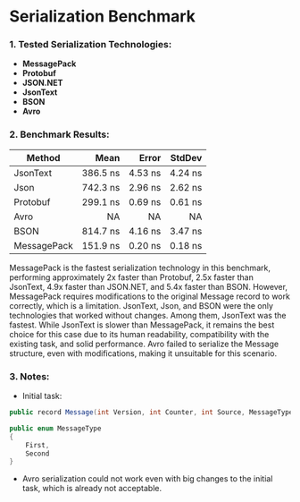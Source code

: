 ﻿# Serialization Benchmark

### 1. Tested Serialization Technologies:
- **MessagePack**
- **Protobuf**
- **JSON.NET**
- **JsonText**
- **BSON**
- **Avro**

### 2. Benchmark Results:

| Method      | Mean     | Error   | StdDev  |
|------------ |---------:|--------:|--------:|
| JsonText    | 386.5 ns | 4.53 ns | 4.24 ns |
| Json        | 742.3 ns | 2.96 ns | 2.62 ns |
| Protobuf    | 299.1 ns | 0.69 ns | 0.61 ns |
| Avro        |       NA |      NA |      NA |
| BSON        | 814.7 ns | 4.16 ns | 3.47 ns |
| MessagePack | 151.9 ns | 0.20 ns | 0.18 ns |

MessagePack is the fastest serialization technology in this benchmark, performing approximately 2x faster than Protobuf, 2.5x faster than JsonText, 4.9x faster than JSON.NET, and 5.4x faster than BSON.
However, MessagePack requires modifications to the original Message record to work correctly, which is a limitation.
JsonText, Json, and BSON were the only technologies that worked without changes. Among them, JsonText was the fastest.
While JsonText is slower than MessagePack, it remains the best choice for this case due to its human readability, compatibility with the existing task, and solid performance.
Avro failed to serialize the Message structure, even with modifications, making it unsuitable for this scenario.

### 3. Notes:

- Initial task:

```csharp
public record Message(int Version, int Counter, int Source, MessageType Type, DateTimeOffset Time, byte[] Data);

public enum MessageType
{
    First,
    Second
}
```

- Avro serialization could not work even with big changes to the initial task, which is already not acceptable.
